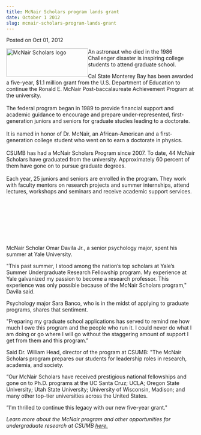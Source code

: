 ```yaml
---
title: McNair Scholars program lands grant
date: October 1 2012
slug: mcnair-scholars-program-lands-grant
---
```





<span class="date">Posted on Oct 01, 2012    </span>
<p><img alt="McNair Scholars logo" src="http://news.csumb.edu/sites/default/files/65/attachments/news/images/mcnair_horizonta_logo.jpeg" style="float:left; width:218px; height:75px">An astronaut who
died in the 1986 Challenger disaster is inspiring college students
to attend graduate school.</img></p>
<p>Cal State Monterey Bay has been awarded a five-year, $1.1
million grant from the U.S. Department of Education to continue the
Ronald E. McNair Post-baccalaureate Achievement Program at the
university.<br>
<br>
The federal program began in 1989 to provide financial support and
academic guidance to encourage and prepare under-represented,
first-generation juniors and seniors for graduate studies leading
to a doctorate.<br>
<br>
It is named in honor of Dr. McNair, an African-American and a
first-generation college student who went on to earn a doctorate in
physics.<br>
<br>
CSUMB has had a McNair Scholars Program since 2007. To date, 44
McNair Scholars have graduated from the university. Approximately
60 percent of them have gone on to pursue graduate degrees.<br>
<br>
Each year, 25 juniors and seniors are enrolled in the program. They
work with faculty mentors on research projects and summer
internships, attend lectures, workshops and seminars and receive
academic support services.</br></br></br></br></br></br></br></br></p>
<p>McNair Scholar Omar Davila Jr., a senior psychology major, spent
his summer at Yale University.</p>
<p>&quot;This past summer, I stood among the nation&#x2019;s top scholars at
Yale&#x2019;s Summer Undergraduate Research Fellowship program. My
experience at Yale galvanized my passion to become a research
professor. This experience was only possible because of the McNair
Scholars program,&quot; Davila said.</p>
<p>Psychology major Sara Banco, who is in the midst of applying to
graduate programs, shares that sentiment.</p>
<p>&quot;Preparing my graduate school applications has served to remind
me how much I owe this program and the people who run it. I could
never do what I am doing or go where I will go without the
staggering amount of support I get from them and this program.&#x201D;</p>
<p>Said Dr. William Head, director of the program at CSUMB: &quot;The
McNair Scholars program prepares our students for leadership roles
in research, academia, and society.</p>
<p>&#x201C;Our McNair Scholars have received prestigious national
fellowships and gone on to Ph.D. programs at the UC Santa Cruz;
UCLA; Oregon State University; Utah State University; University of
Wisconsin, Madison; and many other top-tier universities across the
United States.</p>
<p>&#x201C;I&apos;m thrilled to continue this legacy with our new five-year
grant.&quot;</p>
<p><em>Learn more about the McNair program and other opportunities
for undergraduate research at CSUMB <a href="http://uroc.csumb.edu" rel="nofollow">here.</a>&#xA0;</em></p>





